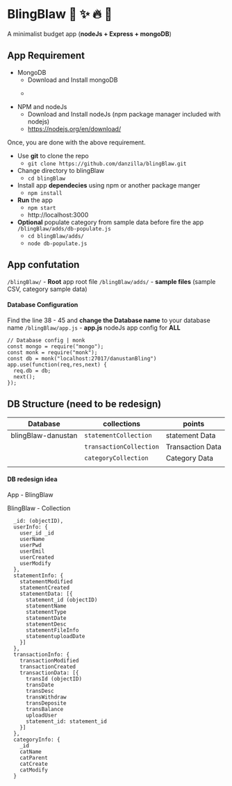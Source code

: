 # BlingBlaw  :green_heart: :sparkles: :fire: :tada:

A minimalist budget app (**nodeJs + Express + mongoDB**)


## App Requirement

- MongoDB
	* Download and Install mongoDB
	* ~~~https://www.mongodb.com/download-center/community~~~
- NPM and nodeJs
	* Download and Install nodeJs (npm package manager included with nodejs)
	* https://nodejs.org/en/download/

Once, you are done with the above requirement.
- Use **git** to clone the repo
	* `git clone https://github.com/danzilla/blingBlaw.git`
- Change directory to blingBlaw
	* `cd blingBlaw`
- Install app **dependecies** using npm or another package manger
	* `npm install`
- **Run** the app
	* `npm start`
	* http://localhost:3000
- **Optional** populate category from sample data before fire the app `/blingBlaw/adds/db-populate.js`
	* `cd blingBlaw/adds/`
	* `node db-populate.js`

## App confutation

`/blingBlaw/` - **Root** app root file
`/blingBlaw/adds/` - **sample files** (sample CSV, category sample data)

#### Database Configuration
 Find the line 	38 - 45 and **change the Database name** to your database name
`/blingBlaw/app.js` - **app.js** nodeJs app config for **ALL**

~~~
// Database config | monk
const mongo = require("mongo");
const monk = require("monk");
const db = monk("localhost:27017/danustanBling")
app.use(function(req,res,next) {
  req.db = db;
  next();
});
~~~

## DB Structure (need to be redesign)
|Database  |             collections             |       points                  |
|----------------|-------------------------------|-----------------------------|
|blingBlaw-danustan|`statementCollection`            |statement Data          |
|          |`transactionCollection`            |Transaction Data            |
|          |`categoryCollection`|Category Data|
|                |                          |                         |


#### DB redesign idea
App - BlingBlaw

BlingBlaw - Collection
~~~
  _id: (objectID),
  userInfo: {
    user_id _id
    userName
    userPwd
    userEmil
    userCreated
    userModify
  },
  statementInfo: {
    statementModified
    statementCreated
    statementData: [{
      statement_id (objectID)
      statementName
      statementType
      statementDate
      statementDesc
      statementFileInfo
      statementuploadDate
    }]
  },
  transactionInfo: {
    transactionModified
    transactionCreated
    transactionData: [{
      transId (objectID)
      transDate
      transDesc
      transWithdraw
      transDeposite
      transBalance
      uploadUser
      statement_id: statement_id
    }]
  },
  categoryInfo: {
    _id
    catName
    catParent
    catCreate
    catModify
  }
~~~
